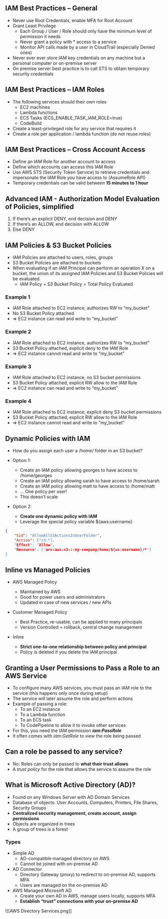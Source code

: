 ## IAM Best Practices – General
- Never use Root Credentials, enable MFA for Root Account
- Grant Least Privilege
	- Each Group / User / Role should only have the minimum level of permission it needs
	- Never grant a policy with * access to a service
	- Monitor API calls made by a user in CloudTrail (especially Denied ones)
- Never ever ever store IAM key credentials on any machine but a personal computer or on-premise server
- On premise server best practice is to call STS to obtain temporary security credentials

## IAM Best Practices – IAM Roles
- The following services should their own roles
	- EC2 machines
	- Lambda functions
	- ECS Tasks (ECS_ENABLE_TASK_IAM_ROLE=true)
	- CodeBuild
- Create a least-privileged role for any service that requires it
- Create a role per application / lambda function (do not reuse roles)

## IAM Best Practices – Cross Account Access
- Define an IAM Role for another account to access
- Define which accounts can access this IAM Role
- Use AWS STS (Security Token Service) to retrieve credentials and impersonate the IAM Role you have access to (AssumeRole API)
- Temporary credentials can be valid between **15 minutes to 1 hour**

## Advanced IAM - Authorization Model Evaluation of Policies, simplified
1. If there’s an explicit DENY, end decision and DENY
2. If there’s an ALLOW, end decision with ALLOW
3. Else DENY

## IAM Policies & S3 Bucket Policies
- IAM Policies are attached to users, roles, groups
- S3 Bucket Policies are attached to buckets
- When evaluating if an IAM Principal can perform an operation X on a bucket, the union of its assigned IAM Policies and S3 Bucket Policies will be evaluated.
	- IAM Policy + S3 Bucket Policy = Total Policy Evaluated

### Example 1
- IAM Role attached to EC2 instance, authorizes RW to “my_bucket”
- No S3 Bucket Policy attached
- => EC2 instance can read and write to “my_bucket”

### Example 2
- IAM Role attached to EC2 instance, authorizes RW to “my_bucket”
- S3 Bucket Policy attached, explicit deny to the IAM Role
- => EC2 instance cannot read and write to “my_bucket”

### Example 3
- IAM Role attached to EC2 instance, no S3 bucket permissions
- S3 Bucket Policy attached, explicit RW allow to the IAM Role
- => EC2 instance can read and write to “my_bucket”

### Example 4
- IAM Role attached to EC2 instance, explicit deny S3 bucket permissions
- S3 Bucket Policy attached, explicit RW allow to the IAM Role
- => EC2 instance cannot read and write to “my_bucket”

## Dynamic Policies with IAM
- How do you assign each user a /home/<user> folder in an S3 bucket?
- Option 1:
	- Create an IAM policy allowing georges to have access to /home/georges
	- Create an IAM policy allowing sarah to have access to /home/sarah
	- Create an IAM policy allowing matt to have access to /home/matt
	- … One policy per user!
	- This doesn’t scale

- Option 2:
	- **Create one dynamic policy with IAM**
	- Leverage the special policy variable ${aws:username}
```json
{
	"Sid": "AllowAllS3ActionsInUserFolder",
	"Action": ["s3:*],
	"Effect": "Allow",
	"Resource": ["arn:aws:s3:::my-company/home/${ws:username}/*"]
}
```


## Inline vs Managed Policies
- AWS Managed Policy
	- Maintained by AWS
	- Good for power users and administrators
	- Updated in case of new services / new APIs

- Customer Managed Policy
	- Best Practice, re-usable, can be applied to many principals
	- Version Controlled + rollback, central change management

- Inline
	- **Strict one-to-one relationship between policy and principal**
	- Policy is deleted if you delete the IAM principal

## Granting a User Permissions to Pass a Role to an AWS Service
- To configure many AWS services, you must pass an IAM role to the service (this happens only once during setup)
- The service will later assume the role and perform actions
- Example of passing a role:
	- To an EC2 instance
	- To a Lambda function
	- To an ECS task
	- To CodePipeline to allow it to invoke other services
- For this, you need the IAM permission ***iam:PassRole***
- It often comes with *iam:GetRole* to view the role being passed

## Can a role be passed to any service?
- No: Roles can only be passed to **what their trust allows**
- A _trust policy_ for the role that allows the service to assume the role

## What is Microsoft **Active Directory (AD)**?
- Found on any Windows Server with AD Domain Services
- Database of objects: User Accounts, Computers, Printers, File Shares, Security Groups
- **Centralized security management, create account, assign permissions**
- Objects are organized in trees
- A group of trees is a forest

### Types
- Simple AD
	- AD-compatible managed directory on AWS
	- Cannot be joined with on-premise AD
- AD Connector
	- Directory Gateway (proxy) to redirect to on-premise AD, supports MFA
	- Users are managed on the on-premise AD
- AWS Managed Microsoft AD
	- Create your own AD in AWS, manage users locally, supports MFA
	- **Establish “trust” connections with your on-premise AD**

![[AWS Directory Services.png]]